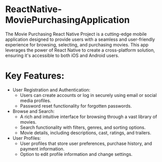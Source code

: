 # ReactNative-MoviePurchasingApplication
The Movie Purchasing React Native Project is a cutting-edge mobile application designed to provide users with a seamless and user-friendly
experience for browsing, selecting, and purchasing movies. 
This app leverages the power of React Native to create a cross-platform solution, ensuring it's accessible to both iOS and Android users.

# Key Features:

* User Registration and Authentication:
  * Users can create accounts or log in securely using email or social media profiles.
  * Password reset functionality for forgotten passwords.
* Browse and Search:
  * A rich and intuitive interface for browsing through a vast library of movies.
  * Search functionality with filters, genres, and sorting options.
  * Movie details, including descriptions, cast, ratings, and trailers.
* User Profiles:
  * User profiles that store user preferences, purchase history, and payment information.
  * Option to edit profile information and change settings.
